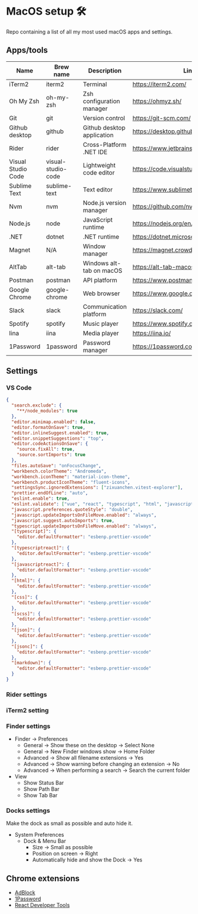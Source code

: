 # MacOS setup 🛠

Repo containing a list of all my most used macOS apps and settings.

## Apps/tools

| Name               | Brew name          | Description                | Link                                   |
| ------------------ | ------------------ | -------------------------- | -------------------------------------- |
| iTerm2             | iterm2             | Terminal                   | https://iterm2.com/                    |
| Oh My Zsh          | oh-my-zsh          | Zsh configuration manager  | https://ohmyz.sh/                      |
| Git                | git                | Version control            | https://git-scm.com/                   |
| Github desktop     | github             | Github desktop application | https://desktop.github.com/            |
| Rider              | rider              | Cross-Platform .NET IDE    | https://www.jetbrains.com/rider/       |
| Visual Studio Code | visual-studio-code | Lightweight code editor    | https://code.visualstudio.com/         |
| Sublime Text       | sublime-text       | Text editor                | https://www.sublimetext.com/           |
| Nvm                | nvm                | Node.js version manager    | https://github.com/nvm-sh/nvm          |
| Node.js            | node               | JavaScript runtime         | https://nodejs.org/en/                 |
| .NET               | dotnet             | .NET runtime               | https://dotnet.microsoft.com/en-us/    |
| Magnet             | N/A                | Window manager             | https://magnet.crowdcafe.com/          |
| AltTab             | alt-tab            | Windows alt-tab on macOS   | https://alt-tab-macos.netlify.app/     |
| Postman            | postman            | API platform               | https://www.postman.com/               |
| Google Chrome      | google-chrome      | Web browser                | https://www.google.com/intl/no/chrome/ |
| Slack              | slack              | Communication platform     | https://slack.com/                     |
| Spotify            | spotify            | Music player               | https://www.spotify.com/               |
| Iina               | iina               | Media player               | https://iina.io/                       |
| 1Password          | 1password          | Password manager           | https://1password.com/                 |

## Settings

### VS Code

```json
{
  "search.exclude": {
    "**/node_modules": true
  },
  "editor.minimap.enabled": false,
  "editor.formatOnSave": true,
  "editor.inlineSuggest.enabled": true,
  "editor.snippetSuggestions": "top",
  "editor.codeActionsOnSave": {
    "source.fixAll": true,
    "source.sortImports": true
  },
  "files.autoSave": "onFocusChange",
  "workbench.colorTheme": "Andromeda",
  "workbench.iconTheme": "material-icon-theme",
  "workbench.productIconTheme": "fluent-icons",
  "settingsSync.ignoredExtensions": ["zixuanchen.vitest-explorer"],
  "prettier.endOfLine": "auto",
  "eslint.enable": true,
  "eslint.validate": ["vue", "react", "typescript", "html", "javascript"],
  "javascript.preferences.quoteStyle": "double",
  "javascript.updateImportsOnFileMove.enabled": "always",
  "javascript.suggest.autoImports": true,
  "typescript.updateImportsOnFileMove.enabled": "always",
  "[typescript]": {
    "editor.defaultFormatter": "esbenp.prettier-vscode"
  },
  "[typescriptreact]": {
    "editor.defaultFormatter": "esbenp.prettier-vscode"
  },
  "[javascriptreact]": {
    "editor.defaultFormatter": "esbenp.prettier-vscode"
  },
  "[html]": {
    "editor.defaultFormatter": "esbenp.prettier-vscode"
  },
  "[css]": {
    "editor.defaultFormatter": "esbenp.prettier-vscode"
  },
  "[scss]": {
    "editor.defaultFormatter": "esbenp.prettier-vscode"
  },
  "[json]": {
    "editor.defaultFormatter": "esbenp.prettier-vscode"
  },
  "[jsonc]": {
    "editor.defaultFormatter": "esbenp.prettier-vscode"
  },
  "[markdown]": {
    "editor.defaultFormatter": "esbenp.prettier-vscode"
  }
}
```

### Rider settings

### iTerm2 setting

### Finder settings

- Finder -> Preferences
  - General -> Show these on the desktop -> Select None
  - General -> New Finder windows show -> Home Folder
  - Advanced -> Show all filename extensions -> Yes
  - Advanced -> Show warning before changing an extension -> No
  - Advanced -> When performing a search -> Search the current folder
- View
  - Show Status Bar
  - Show Path Bar
  - Show Tab Bar

### Docks settings

Make the dock as small as possible and auto hide it.

- System Preferences
  - Dock & Menu Bar
    - Size -> Small as possible
    - Position on screen -> Right
    - Automatically hide and show the Dock -> Yes

## Chrome extensions

- [AdBlock](https://chrome.google.com/webstore/detail/adblock-%E2%80%94-best-ad-blocker/gighmmpiobklfepjocnamgkkbiglidom)
- [1Password](https://chrome.google.com/webstore/detail/1password-%E2%80%93-password-mana/aeblfdkhhhdcdjpifhhbdiojplfjncoa)
- [React Developer Tools](https://chrome.google.com/webstore/detail/react-developer-tools/fmkadmapgofadopljbjfkapdkoienihi)
